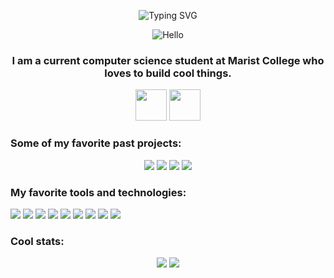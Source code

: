 <p align="center"><img src="https://readme-typing-svg.demolab.com?font=Source+Code+Pro&size=40&pause=1000&color=2ECC40&center=true&vCenter=true&width=750&height=60&lines=Hello+there!+I'm+Josh." alt="Typing SVG" /></p>

<p align="center"><img src="https://media.giphy.com/media/xTiIzJSKB4l7xTouE8/giphy.gif" alt="Hello"></p>

<h3 align = "center">I am a current computer science student at Marist College who loves to build cool things.</h3>

<p align="center">
  <a href="https://www.linkedin.com/in/joshuaseligman18"><img height=50 src="https://img.shields.io/badge/-LinkedIn-0e76a8?style=flat-square&logo=Linkedin&logoColor=white&color=0a66c2" /></a>
  <a href="https://joshuaseligman.net/"><img height=50 src="https://img.shields.io/badge/Personal%20Website-FF7139?style=flat-square&logo=Firefox-Browser&logoColor=white&color=ff4b3a" /></a>
</p>

<!--
<h3>Projects I am currently working on:</h3>
<ul>
  <li>Compiler built in Rust for a custom language that will ultimately be translated into 6502 instructions.</li>
</ul>
-->

<h3>Some of my favorite past projects:</h3>
<p align="center">
  <a href="https://github.com/joshuaseligman18/nexus-compiler"><img src="https://github-readme-stats.vercel.app/api/pin/?username=joshuaseligman18&repo=nexus-compiler&theme=react"/></a>
  <a href="https://github.com/joshuaseligman18/jOSh"><img src="https://github-readme-stats.vercel.app/api/pin/?username=joshuaseligman18&repo=jOSh&theme=react" /></a>
  <a href="https://github.com/joshuaseligman18/GoVM"><img src="https://github-readme-stats.vercel.app/api/pin/?username=joshuaseligman18&repo=GoVM&theme=react" /></a>
  <a href="https://github.com/joshuaseligman18/Digital-Passport"><img src="https://github-readme-stats.vercel.app/api/pin/?username=joshuaseligman18&repo=Digital-Passport&theme=react" /></a>
</p>

<h3>My favorite tools and technologies:</h3>
<p>
  <!-- Icons from https://github.com/Ileriayo/markdown-badges -->
  <img src="https://img.shields.io/badge/rust-%23000000.svg?style=for-the-badge&logo=rust&logoColor=white" />
  <img src="https://img.shields.io/badge/go-%2300ADD8.svg?style=for-the-badge&logo=go&logoColor=white" />
  <img src="https://img.shields.io/badge/typescript-%23007ACC.svg?style=for-the-badge&logo=typescript&logoColor=white" />
  <img src="https://img.shields.io/badge/javascript-%23323330.svg?style=for-the-badge&logo=javascript&logoColor=%23F7DF1E" />
  <img src="https://img.shields.io/badge/c++-%2300599C.svg?style=for-the-badge&logo=c%2B%2B&logoColor=white" />
  <img src="https://img.shields.io/badge/java-%23ED8B00.svg?style=for-the-badge&logo=java&logoColor=white" />
  <img src="https://img.shields.io/badge/docker-%230db7ed.svg?style=for-the-badge&logo=docker&logoColor=white" />
  <img src="https://img.shields.io/badge/git-%23F05033.svg?style=for-the-badge&logo=git&logoColor=white" />
  <img src="https://img.shields.io/badge/Visual%20Studio%20Code-0078d7.svg?style=for-the-badge&logo=visual-studio-code&logoColor=white" />
</p>
  
<h3>Cool stats:</h3>
<p align="center">
  <img src="https://github-readme-stats.vercel.app/api?username=joshuaseligman18&show_icons=true&theme=react" />
  <img src="https://streak-stats.demolab.com/?user=joshuaseligman18&theme=react" />
</p>
